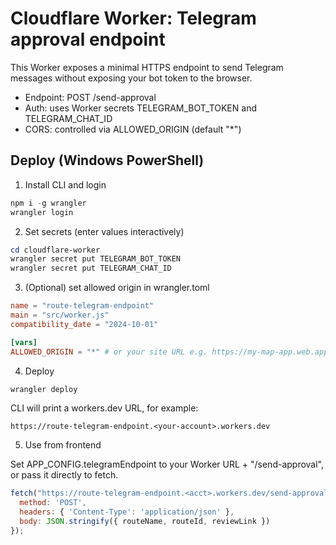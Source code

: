 # Cloudflare Worker: Telegram approval endpoint

This Worker exposes a minimal HTTPS endpoint to send Telegram messages without exposing your bot token to the browser.

- Endpoint: POST /send-approval
- Auth: uses Worker secrets TELEGRAM_BOT_TOKEN and TELEGRAM_CHAT_ID
- CORS: controlled via ALLOWED_ORIGIN (default "*")

## Deploy (Windows PowerShell)

1) Install CLI and login

```powershell
npm i -g wrangler
wrangler login
```

2) Set secrets (enter values interactively)

```powershell
cd cloudflare-worker
wrangler secret put TELEGRAM_BOT_TOKEN
wrangler secret put TELEGRAM_CHAT_ID
```

3) (Optional) set allowed origin in wrangler.toml

```toml
name = "route-telegram-endpoint"
main = "src/worker.js"
compatibility_date = "2024-10-01"

[vars]
ALLOWED_ORIGIN = "*" # or your site URL e.g. https://my-map-app.web.app
```

4) Deploy

```powershell
wrangler deploy
```

CLI will print a workers.dev URL, for example:

```
https://route-telegram-endpoint.<your-account>.workers.dev
```

5) Use from frontend

Set APP_CONFIG.telegramEndpoint to your Worker URL + "/send-approval", or pass it directly to fetch.

```js
fetch("https://route-telegram-endpoint.<acct>.workers.dev/send-approval", {
  method: 'POST',
  headers: { 'Content-Type': 'application/json' },
  body: JSON.stringify({ routeName, routeId, reviewLink })
});
```